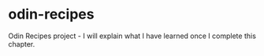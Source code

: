 # odin-recipes
Odin Recipes project - I will explain what
I have learned once I complete this chapter.